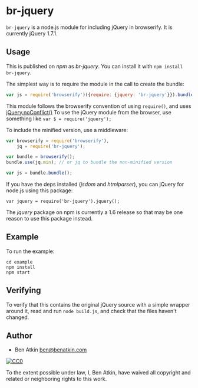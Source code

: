 # br-jquery

`br-jquery` is a node.js module for including jQuery in browserify.
It is currently jQuery 1.7.1.

## Usage

This is published on *npm* as *br-jquery*. You can install it with `npm
install br-jquery`.

The simplest way is to require the module in the call to create the
bundle:

``` javascript
var js = require('browserify')({require: {jquery: 'br-jquery'}}).bundle();
```

This module follows the browserify convention of using `require()`, and
uses [jQuery.noConflict()](http://api.jquery.com/jQuery.noConflict/)
To use the jQuery module from the browser, use something like
`var $ = require('jquery');`

To include the minified version, use a middleware:

``` javascript
var browserify = require('browserify'),
    jq = require('br-jquery');

var bundle = browserify();
bundle.use(jq.min); // or jq to bundle the non-minified version

var js = bundle.bundle();
```

If you have the deps installed (*jsdom* and *htmlparser*), you can
jQuery for node.js using this package:

```
var jquery = require('br-jquery').jquery();
```

The *jquery* package on npm is currently a 1.6 release so that may be
one reason to use this package instead.

## Example

To run the example:

```
cd example
npm install
npm start
```

## Verifying

To verify that this contains the original jQuery source with a simple
wrapper around it, read and run `node build.js`, and check that the
files haven't changed.

## Author

* Ben Atkin <ben@benatkin.com>

<a rel="license" href="http://creativecommons.org/publicdomain/zero/1.0/">
  <img src="http://i.creativecommons.org/p/zero/1.0/88x31.png" style="border-style: none;" alt="CC0" />
</a>

To the extent possible under law, I, Ben Atkin, have waived all copyright and related or neighboring rights to this work.
